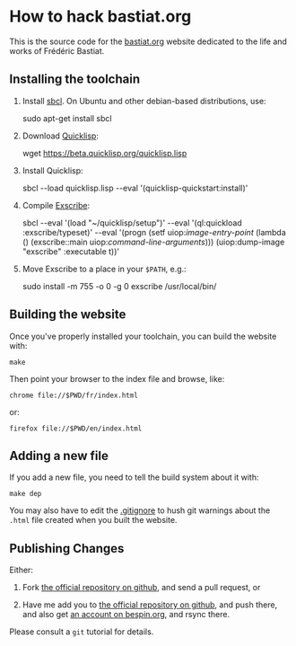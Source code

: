 How to hack bastiat.org
=======================

This is the source code for the [bastiat.org](http://bastiat.org/)
website dedicated to the life and works of Frédéric Bastiat.


Installing the toolchain
------------------------

  1. Install [sbcl](http://sbcl.org/). On Ubuntu and other debian-based distributions, use:

        sudo apt-get install sbcl

  2. Download [Quicklisp](https://www.quicklisp.org/beta/):

        wget https://beta.quicklisp.org/quicklisp.lisp

  3. Install Quicklisp:

        sbcl --load quicklisp.lisp --eval '(quicklisp-quickstart:install)'

  4. Compile [Exscribe](http://cliki.net/Exscribe):

        sbcl --eval '(load "~/quicklisp/setup")' --eval '(ql:quickload :exscribe/typeset)' --eval '(progn (setf uiop:*image-entry-point* (lambda () (exscribe::main uiop:*command-line-arguments*))) (uiop:dump-image "exscribe" :executable t))'

  5. Move Exscribe to a place in your `$PATH`, e.g.:

        sudo install -m 755 -o 0 -g 0 exscribe /usr/local/bin/


Building the website
--------------------

Once you've properly installed your toolchain, you can build the website with:

	make

Then point your browser to the index file and browse, like:

    chrome file://$PWD/fr/index.html

or:

    firefox file://$PWD/en/index.html


Adding a new file
-----------------

If you add a new file, you need to tell the build system about it with:

	make dep

You may also have to edit the [.gitignore](.gitignore) to hush git
warnings about the `.html` file created when you built the website.


Publishing Changes
------------------

Either:

   1. Fork [the official repository on github](http://github.com/fare/bastiat.org),
      and send a pull request, or

   2. Have me add you to [the official repository on github](http://github.com/fare/bastiat.org),
      and push there, and also
	  get [an account on bespin.org](bespin.org/application.html),
	  and rsync there.

Please consult a `git` tutorial for details.

